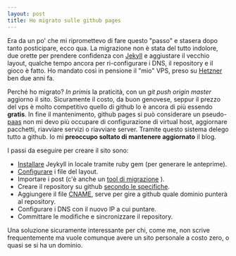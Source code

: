 ```yaml
---
layout: post
title: Ho migrato sulle github pages
---
```

Era da un po' che mi ripromettevo di fare questo "passo" e stasera dopo tanto posticipare, ecco qua.
La migrazione non è stata del tutto indolore, due orette per prendere confidenza con [Jekyll](http://jekyllrb.com) e aggiustare il vecchio layout, qualche tempo ancora per ri-configurare i DNS, il repository e il gioco è fatto.
Ho mandato così in pensione il "mio" VPS, preso su [Hetzner](http://www.hetzner.de) ben due anni fa.

Perché ho migrato? *In primis* la praticità, con un *git push origin master* aggiorno il sito. Sicuramente il costo, da buon genovese, seppur il prezzo del vps è molto competitivo quello di github lo è ancora di più essendo **gratis**. In fine il mantenimento, github pages si può considerare un pseudo-[paas](http://it.wikipedia.org/wiki/Platform_as_a_service) non mi devo più occupare di configurazione di virtual host, aggiornare pacchetti, riavviare servizi o riavviare server. Tramite questo sistema delego tutto a github. Io mi **preoccupo soltato di mantenere aggiornato** il blog.

I passi da eseguire per creare il sito sono:
- [Installare](https://github.com/mojombo/jekyll/wiki/install) Jeykyll in locale tramite ruby gem (per generare le anteprime).
- [Configurare](https://github.com/mojombo/jekyll/wiki/Usage) i file del layout.
- Importare i post (c'è anche un [tool di migrazione](https://github.com/mojombo/jekyll/wiki/blog-migrations) ).
- Creare il repository su github [secondo le specifiche](https://help.github.com/articles/user-organization-and-project-pages).
- Aggiungere il file [CNAME](https://help.github.com/articles/setting-up-a-custom-domain-with-pages), serve per gire a github quale dominio punterà al repository.
- Configurare i DNS con il nuovo IP a cui puntare.
- Committare le modifiche e sincronizzare il repository.

Una soluzione sicuramente interessante per chi, come me, non scrive frequentemente ma vuole comunque avere un sito personale a costo zero, o quasi se si ha un dominio.
